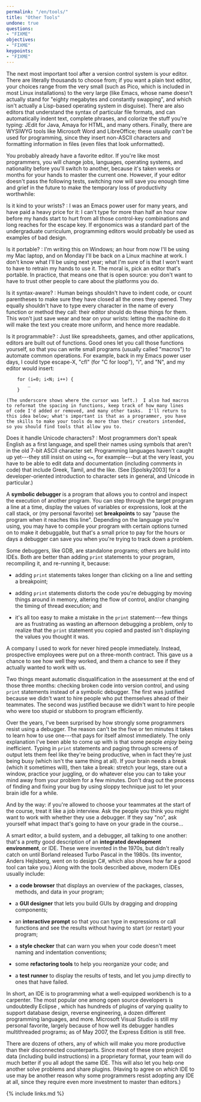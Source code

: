```yaml
---
permalink: "/en/tools/"
title: "Other Tools"
undone: true
questions:
- "FIXME"
objectives:
- "FIXME"
keypoints:
- "FIXME"
---
```


The next most important tool after a version control system is your
editor.  There are literally thousands to choose from; if you want a
plain text editor, your choices range from the very small (such as
Pico, which is included in most Linux installations) to the very large
(like Emacs, whose name doesn't actually stand for "eighty
megabytes and constantly swapping", and which isn't actually a
Lisp-based operating system in disguise).  There are also editors that
understand the syntax of particular file formats, and can
automatically indent text, complete phrases, and colorize the stuff
you're typing: JEdit for Java, Amaya for HTML, and many
others.  Finally, there are WYSIWYG tools like Microsoft Word
and LibreOffice; these usually *can't* be used for
programming, since they insert non-ASCII characters and formatting
information in files (even files that look unformatted).

You probably already have a favorite editor.  If you're like most
programmers, you will change jobs, languages, operating systems, and
nationality before you'll switch to another, because it's taken weeks
or months for your hands to master the current one.  However, if your
editor doesn't pass the following tests, switching now will save you
enough time and grief in the future to make the temporary loss of
productivity worthwhile:

Is it kind to your wrists?
:   I was an Emacs power user for many years, and have paid a heavy
    price for it: I can't type for more than half an hour now before my
    hands start to hurt from all those control-key combinations and long
    reaches for the escape key.  If ergonomics was a standard part of
    the undergraduate curriculum, programming editors would probably be
    used as examples of bad design.

Is it portable?
:   I'm writing this on Windows; an hour from now I'll be using my Mac
    laptop, and on Monday I'll be back on a Linux machine at work.  I
    don't know what I'll be using next year; what I'm sure of is that I
    won't want to have to retrain my hands to use it.  The moral is,
    pick an editor that's portable.  In practice, that means one that is
    open source: you don't want to have to trust other people to care
    about the platforms you do.

Is it syntax-aware?
:   Human beings shouldn't have to indent code, or count parentheses to
    make sure they have closed all the ones they opened.  They equally
    shouldn't have to type every character in the name of every function
    or method they call: their editor should do these things for them.
    This won't just save wear and tear on your wrists: letting the
    machine do it will make the text you create more uniform, and hence
    more readable.

Is it programmable?
:   Just like spreadsheets, games, and other applications, editors are
    built out of functions.  Good ones let you call those functions
    yourself, so that you can write small programs (usually called
    "macros") to automate common operations. For example, back in my
    Emacs power user days, I could type escape-X, "cfl" (for "C for
    loop"), "i", and "N", and my editor would insert:

        for (i=0; i<N; i++) {
            _
        }

    (The underscore shows where the cursor was left.)  I also had macros
    to reformat the spacing in functions, keep track of how many lines
    of code I'd added or removed, and many other tasks.  I'll return to
    this idea below; what's important is that as a programmer, you have
    the skills to make your tools do more than their creators intended,
    so you should find tools that allow you to.

Does it handle Unicode characters?
:   Most programmers don't speak English as a first language, and spell
    their names using symbols that aren't in the old 7-bit ASCII
    character set.  Programming languages haven't caught up yet---they
    still insist on using `<=`, for example---but at the very least, you
    have to be able to edit data and documentation (including comments
    in code) that include Greek, Tamil, and the like. (See
    [Spolsky2003] for a developer-oriented introduction
    to character sets in general, and Unicode in particular.)

A **symbolic debugger** is a program that allows you to control and
inspect the execution of another program.  You can step through the
target program a line at a time, display the values of variables or
expressions, look at the call stack, or (my personal favorite) set
**breakpoints** to say "pause the program when it reaches this
line". Depending on the language you're using, you may have to compile
your program with certain options turned on to make it debuggable, but
that's a small price to pay for the hours or days a debugger can save
you when you're trying to track down a problem.

Some debuggers, like GDB, are standalone programs; others are
build into IDEs.  Both are better than adding `print` statements to
your program, recompiling it, and re-running it, because:

- adding `print` statements takes longer than clicking on a line and
  setting a breakpoint;

- adding `print` statements distorts the code you're debugging by
  moving things around in memory, altering the flow of control, and/or
  changing the timing of thread execution; and

- it's all too easy to make a mistake in the `print` statement---few
  things are as frustrating as wasting an afternoon debugging a
  problem, only to realize that the `print` statement you copied and
  pasted isn't displaying the values you thought it was.

A company I used to work for never hired people immediately.  Instead,
prospective employees were put on a three-month contract.  This gave
us a chance to see how well they worked, and them a chance to see if
they actually wanted to work with us.

Two things meant automatic disqualification in the assessment at the
end of those three months: checking broken code into version control,
and using `print` statements instead of a symbolic debugger.  The
first was justified because we didn't want to hire people who put
themselves ahead of their teammates.  The second was justified because
we didn't want to hire people who were too stupid or stubborn to
program efficiently.

Over the years, I've been surprised by how strongly some programmers
resist using a debugger.  The reason can't be the five or ten minutes
it takes to learn how to use one---that pays for itself almost
immediately.  The only explanation I've been able to come up with is
that some people *enjoy* being inefficient.  Typing in
`print` statements and paging through screens of output lets them
feel like they're being productive, when in fact they're just being
busy (which isn't the same thing at all).  If your brain needs a break
(which it sometimes will), then take a break: stretch your legs, stare
out a window, practice your juggling, or do whatever else you can to
take your mind away from your problem for a few minutes.  Don't drag
out the process of finding and fixing your bug by using sloppy
technique just to let your brain idle for a while.

And by the way: if you're allowed to choose your teammates at the
start of the course, treat it like a job interview.  Ask the people
you think you might want to work with whether they use a debugger.  If
they say "no", ask yourself what impact that's going to have on your
grade in the course...

A smart editor, a build system, and a debugger, all talking to one
another: that's a pretty good description of an **integrated
development environment**, or IDE.  These were invented in the 1970s,
but didn't really catch on until Borland released Turbo Pascal in the
1980s. (Its inventor, Anders Hejlsberg, went on to design C#, which
also shows how far a good tool can take you.)  Along with the tools
described above, modern IDEs usually include:

- a **code browser** that displays an overview of the packages,
  classes, methods, and data in your program;

- a **GUI designer** that lets you build GUIs by dragging and dropping
  components;

- an **interactive prompt** so that you can type in expressions or
  call functions and see the results without having to start (or
  restart) your program;

- a **style checker** that can warn you when your code doesn't meet
  naming and indentation conventions;

- some **refactoring tools** to help you reorganize your code; and

- a **test runner** to display the results of tests, and let you jump
  directly to ones that have failed.

In short, an IDE is to programming what a well-equipped workbench is
to a carpenter.  The most popular one among open source developers is
undoubtedly Eclipse , which has hundreds of plugins of varying
quality to support database design, reverse engineering, a dozen
different programming languages, and more.  Microsoft Visual
Studio is still my personal favorite, largely because of how well its
debugger handles multithreaded programs; as of May 2007, the Express
Edition is still free.

There are dozens of others, any of which will make you more productive
than their disconnected counterparts.  Since most of these store
project data (including build instructions) in a proprietary format,
your team will do much better if you all adopt the same IDE.  This
will also let you help one another solve problems and share
plugins. (Having to agree on *which* IDE to use may be another reason
why some programmers resist adopting any IDE at all, since they
require even more investment to master than editors.)

{% include links.md %}

